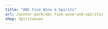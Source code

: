 ```yaml
---
title: "ABC Fine Wine & Spirits"
url: /winter-park/abc-fine-wine-und-spirits/
shop: Spirituosen
---
```

